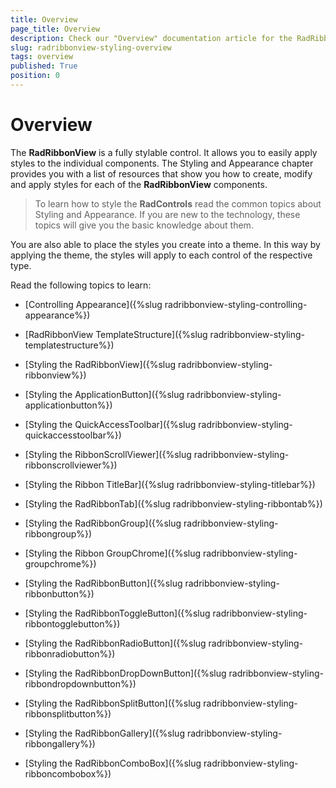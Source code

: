 ```yaml
---
title: Overview
page_title: Overview
description: Check our "Overview" documentation article for the RadRibbonView WPF control.
slug: radribbonview-styling-overview
tags: overview
published: True
position: 0
---
```


# Overview

The __RadRibbonView__ is a fully stylable control. It allows you to easily apply styles to the individual components. The Styling and Appearance chapter provides you with a list of resources that show you how to create, modify and apply styles for each of the __RadRibbonView__ components.				

>To learn how to style the __RadControls__ read the common topics about Styling and Appearance. If you are new to the technology, these topics will give you the basic knowledge about them.					

You are also able to place the styles you create into a theme. In this way by applying the theme, the styles will apply to each control of the respective type. 

Read the following topics to learn:
* [Controlling Appearance]({%slug radribbonview-styling-controlling-appearance%})

* [RadRibbonView TemplateStructure]({%slug radribbonview-styling-templatestructure%})

* [Styling the RadRibbonView]({%slug radribbonview-styling-ribbonview%})

* [Styling the ApplicationButton]({%slug radribbonview-styling-applicationbutton%})

* [Styling the QuickAccessToolbar]({%slug radribbonview-styling-quickaccesstoolbar%})

* [Styling the RibbonScrollViewer]({%slug radribbonview-styling-ribbonscrollviewer%})

* [Styling the Ribbon TitleBar]({%slug radribbonview-styling-titlebar%})

* [Styling the RadRibbonTab]({%slug radribbonview-styling-ribbontab%})

* [Styling the RadRibbonGroup]({%slug radribbonview-styling-ribbongroup%})

* [Styling the Ribbon GroupChrome]({%slug radribbonview-styling-groupchrome%})

* [Styling the RadRibbonButton]({%slug radribbonview-styling-ribbonbutton%})

* [Styling the RadRibbonToggleButton]({%slug radribbonview-styling-ribbontogglebutton%})

* [Styling the RadRibbonRadioButton]({%slug radribbonview-styling-ribbonradiobutton%})

* [Styling the RadRibbonDropDownButton]({%slug radribbonview-styling-ribbondropdownbutton%})

* [Styling the RadRibbonSplitButton]({%slug radribbonview-styling-ribbonsplitbutton%})

* [Styling the RadRibbonGallery]({%slug radribbonview-styling-ribbongallery%})

* [Styling the RadRibbonComboBox]({%slug radribbonview-styling-ribboncombobox%})
